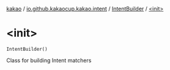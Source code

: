 [kakao](../../index.md) / [io.github.kakaocup.kakao.intent](../index.md) / [IntentBuilder](index.md) / [&lt;init&gt;](./-init-.md)

# &lt;init&gt;

`IntentBuilder()`

Class for building Intent matchers

